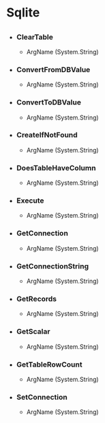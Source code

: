 # Sqlite
## 

- ### ClearTable
      
    - ArgName (System.String)  
        
- ### ConvertFromDBValue
      
    - ArgName (System.String)  
        
- ### ConvertToDBValue
      
    - ArgName (System.String)  
        
- ### CreateIfNotFound
      
    - ArgName (System.String)  
        
- ### DoesTableHaveColumn
      
    - ArgName (System.String)  
        
- ### Execute
      
    - ArgName (System.String)  
        
- ### GetConnection
      
    - ArgName (System.String)  
        
- ### GetConnectionString
      
    - ArgName (System.String)  
        
- ### GetRecords
      
    - ArgName (System.String)  
        
- ### GetScalar
      
    - ArgName (System.String)  
        
- ### GetTableRowCount
      
    - ArgName (System.String)  
        
- ### SetConnection
      
    - ArgName (System.String)  
        
